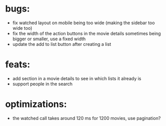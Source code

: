 # bugs:

- fix watched layout on mobile being too wide (making the sidebar too wide too)
- fix the width of the action buttons in the movie details sometimes being bigger or smaller, use a fixed width
- update the add to list button after creating a list

# feats:

- add section in a movie details to see in which lists it already is
- support people in the search

# optimizations:

- the watched call takes around 120 ms for 1200 movies, use pagination?
